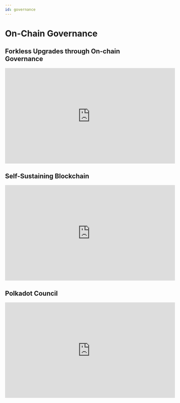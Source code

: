 ```yaml
---
id: governance
---
```


# On-Chain Governance

## Forkless Upgrades through On-chain Governance

<iframe width="560" height="315" src="https://www.youtube.com/embed/3pAyvkgGLsU" title="YouTube video player" frameborder="0" allow="accelerometer; autoplay; clipboard-write; encrypted-media; gyroscope; picture-in-picture" allowfullscreen></iframe>

## Self-Sustaining Blockchain

<iframe width="560" height="315" src="https://www.youtube.com/embed/o--e-6J7C6o" title="YouTube video player" frameborder="0" allow="accelerometer; autoplay; clipboard-write; encrypted-media; gyroscope; picture-in-picture" allowfullscreen></iframe>

## Polkadot Council

<iframe width="560" height="315" src="https://www.youtube.com/embed/qpv0Bm_KyFY" title="YouTube video player" frameborder="0" allow="accelerometer; autoplay; clipboard-write; encrypted-media; gyroscope; picture-in-picture" allowfullscreen></iframe>